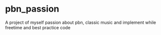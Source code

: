 # pbn_passion

A project of myself passion about pbn, classic music and implement while freetime and best practice code